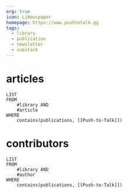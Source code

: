 ```yaml
---
org: true
icon: LiNewspaper
homepage: https://www.pushtotalk.gg
tags:
  - library
  - publication
  - newsletter
  - substack
---
```


# articles
```dataview
LIST
FROM
    #library AND
    #article 
WHERE
    contains(publications, [[Push-to-Talk]])
```

# contributors
```dataview
LIST
FROM
    #library AND
    #author 
WHERE
    contains(publications, [[Push-to-Talk]])
```

